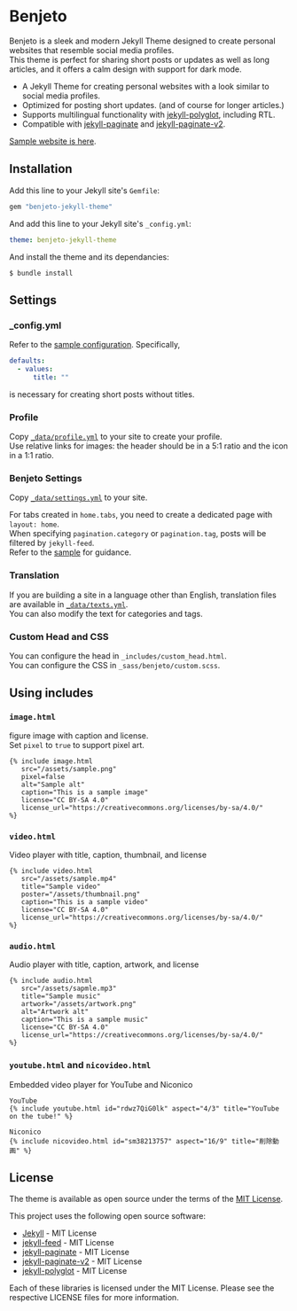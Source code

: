 # Benjeto

Benjeto is a sleek and modern Jekyll Theme designed to create personal websites that resemble social media profiles.  
This theme is perfect for sharing short posts or updates as well as long articles, and it offers a calm design with support for dark mode.

- A Jekyll Theme for creating personal websites with a look similar to social media profiles.
- Optimized for posting short updates. (and of course for longer articles.)
- Supports multilingual functionality with [jekyll-polyglot](https://github.com/untra/polyglot), including RTL.
- Compatible with [jekyll-paginate](https://github.com/jekyll/jekyll-paginate) and [jekyll-paginate-v2](https://github.com/sverrirs/jekyll-paginate-v2).

[Sample website is here](https://benjeto.tsg0o0.com).

## Installation

Add this line to your Jekyll site's `Gemfile`:

```ruby
gem "benjeto-jekyll-theme"
```

And add this line to your Jekyll site's `_config.yml`:

```yaml
theme: benjeto-jekyll-theme
```

And install the theme and its dependancies:

    $ bundle install


## Settings

### _config.yml
Refer to the [sample configuration](https://github.com/Cizzuk/Benjeto/blob/main/_config.yml).
Specifically,
```yaml
defaults:
  - values:
      title: ""
```
is necessary for creating short posts without titles.

### Profile
Copy [`_data/profile.yml`](https://github.com/Cizzuk/Benjeto/blob/main/_data/profile.yml) to your site to create your profile.  
Use relative links for images: the header should be in a 5:1 ratio and the icon in a 1:1 ratio.

### Benjeto Settings
Copy [`_data/settings.yml`](https://github.com/Cizzuk/Benjeto/blob/main/_data/settings.yml) to your site.

For tabs created in `home.tabs`, you need to create a dedicated page with `layout: home`.  
When specifying `pagination.category` or `pagination.tag`, posts will be filtered by `jekyll-feed`.  
Refer to the [sample](https://github.com/Cizzuk/Benjeto/blob/main/category/articles.html) for guidance.

### Translation
If you are building a site in a language other than English, translation files are available in [`_data/texts.yml`](https://github.com/Cizzuk/Benjeto/blob/main/_data/texts.yml).  
You can also modify the text for categories and tags.

### Custom Head and CSS
You can configure the head in `_includes/custom_head.html`.  
You can configure the CSS in `_sass/benjeto/custom.scss`.


## Using includes

### `image.html`
figure image with caption and license.  
Set `pixel` to `true` to support pixel art.
```liquid
{% include image.html
   src="/assets/sample.png"
   pixel=false
   alt="Sample alt"
   caption="This is a sample image"
   license="CC BY-SA 4.0"
   license_url="https://creativecommons.org/licenses/by-sa/4.0/"
%}
```

### `video.html`
Video player with title, caption, thumbnail, and license
```liquid
{% include video.html
   src="/assets/sample.mp4"
   title="Sample video"
   poster="/assets/thumbnail.png"
   caption="This is a sample video"
   license="CC BY-SA 4.0"
   license_url="https://creativecommons.org/licenses/by-sa/4.0/"
%}
```

### `audio.html`
Audio player with title, caption, artwork, and license
```liquid
{% include audio.html
   src="/assets/sapmle.mp3"
   title="Sample music"
   artwork="/assets/artwork.png"
   alt="Artwork alt"
   caption="This is a sample music"
   license="CC BY-SA 4.0"
   license_url="https://creativecommons.org/licenses/by-sa/4.0/"
%}
```

### `youtube.html` and `nicovideo.html`
Embedded video player for YouTube and Niconico
```liquid
YouTube
{% include youtube.html id="rdwz7QiG0lk" aspect="4/3" title="YouTube on the tube!" %}

Niconico
{% include nicovideo.html id="sm38213757" aspect="16/9" title="削除動画" %}
```


## License

The theme is available as open source under the terms of the [MIT License](https://opensource.org/licenses/MIT).

This project uses the following open source software:

- [Jekyll](https://github.com/jekyll/jekyll) - MIT License
- [jekyll-feed](https://github.com/jekyll/jekyll-feed) - MIT License
- [jekyll-paginate](https://github.com/jekyll/jekyll-paginate) - MIT License
- [jekyll-paginate-v2](https://github.com/sverrirs/jekyll-paginate-v2) - MIT License
- [jekyll-polyglot](https://github.com/untra/polyglot) - MIT License

Each of these libraries is licensed under the MIT License. Please see the respective LICENSE files for more information.
